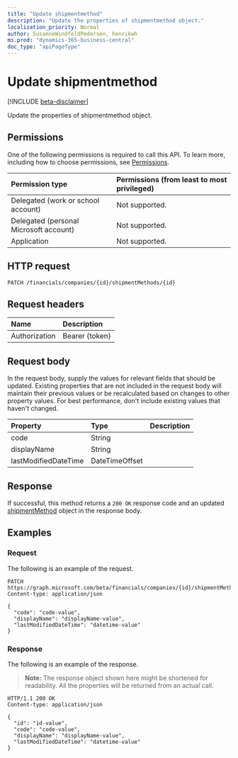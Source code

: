 ```yaml
---
title: "Update shipmentmethod"
description: "Update the properties of shipmentmethod object."
localization_priority: Normal
author: SusanneWindfeldPedersen, henrikwh
ms.prod: "dynamics-365-business-central"
doc_type: "apiPageType"
---
```


# Update shipmentmethod

[!INCLUDE [beta-disclaimer](../../includes/beta-disclaimer.md)]

Update the properties of shipmentmethod object.

## Permissions

One of the following permissions is required to call this API. To learn more, including how to choose permissions, see [Permissions](/graph/permissions-reference).

| Permission type                        | Permissions (from least to most privileged) |
|:---------------------------------------|:--------------------------------------------|
| Delegated (work or school account)     | Not supported. |
| Delegated (personal Microsoft account) | Not supported. |
| Application                            | Not supported. |

## HTTP request

<!-- { "blockType": "ignored" } -->

```http
PATCH /financials/companies/{id}/shipmentMethods/{id}
```

## Request headers

| Name       | Description|
|:-----------|:-----------|
| Authorization | Bearer {token} |

## Request body

In the request body, supply the values for relevant fields that should be updated. Existing properties that are not included in the request body will maintain their previous values or be recalculated based on changes to other property values. For best performance, don't include existing values that haven't changed.

| Property     | Type        | Description |
|:-------------|:------------|:------------|
|code|String||
|displayName|String||
|lastModifiedDateTime|DateTimeOffset||

## Response

If successful, this method returns a `200 OK` response code and an updated [shipmentMethod](../resources/dynamics-shipmentmethod.md) object in the response body.

## Examples

### Request

The following is an example of the request.
<!-- {
  "blockType": "request",
  "name": "update_shipmentmethod"
}-->

```http
PATCH https://graph.microsoft.com/beta/financials/companies/{id}/shipmentMethods/{id}
Content-type: application/json

{
  "code": "code-value",
  "displayName": "displayName-value",
  "lastModifiedDateTime": "datetime-value"
}
```

### Response

The following is an example of the response.

> **Note:** The response object shown here might be shortened for readability. All the properties will be returned from an actual call.

<!-- {
  "blockType": "response",
  "truncated": true,
  "@odata.type": "microsoft.graph.shipmentMethod"
} -->

```http
HTTP/1.1 200 OK
Content-type: application/json

{
  "id": "id-value",
  "code": "code-value",
  "displayName": "displayName-value",
  "lastModifiedDateTime": "datetime-value"
}
```

<!-- uuid: 16cd6b66-4b1a-43a1-adaf-3a886856ed98
2019-02-04 14:57:30 UTC -->
<!-- {
  "type": "#page.annotation",
  "description": "Update shipmentmethod",
  "keywords": "",
  "section": "documentation",
  "tocPath": ""
}-->